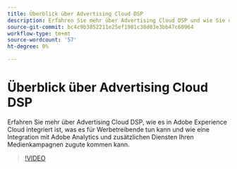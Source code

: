 ```yaml
---
title: Überblick über Advertising Cloud DSP
description: Erfahren Sie mehr über Advertising Cloud DSP und wie Sie davon profitieren können.
source-git-commit: bc4c9b3852211e25ef1981c38d03e3bb47c60964
workflow-type: tm+mt
source-wordcount: '57'
ht-degree: 0%

---
```


# Überblick über Advertising Cloud DSP

Erfahren Sie mehr über Advertising Cloud DSP, wie es in Adobe Experience Cloud integriert ist, was es für Werbetreibende tun kann und wie eine Integration mit Adobe Analytics und zusätzlichen Diensten Ihren Medienkampagnen zugute kommen kann.

>[!VIDEO](https://video.tv.adobe.com/v/339200)

